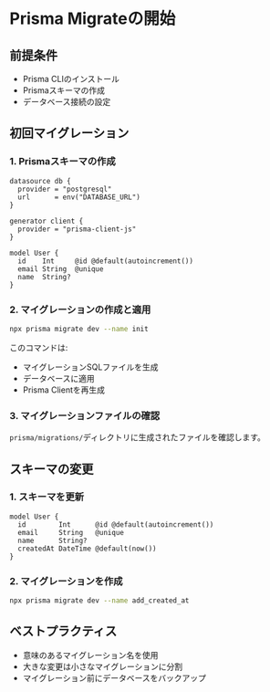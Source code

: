 # Prisma Migrateの開始

## 前提条件

- Prisma CLIのインストール
- Prismaスキーマの作成
- データベース接続の設定

## 初回マイグレーション

### 1. Prismaスキーマの作成

```prisma
datasource db {
  provider = "postgresql"
  url      = env("DATABASE_URL")
}

generator client {
  provider = "prisma-client-js"
}

model User {
  id    Int     @id @default(autoincrement())
  email String  @unique
  name  String?
}
```

### 2. マイグレーションの作成と適用

```bash
npx prisma migrate dev --name init
```

このコマンドは:
- マイグレーションSQLファイルを生成
- データベースに適用
- Prisma Clientを再生成

### 3. マイグレーションファイルの確認

`prisma/migrations/`ディレクトリに生成されたファイルを確認します。

## スキーマの変更

### 1. スキーマを更新

```prisma
model User {
  id        Int      @id @default(autoincrement())
  email     String   @unique
  name      String?
  createdAt DateTime @default(now())
}
```

### 2. マイグレーションを作成

```bash
npx prisma migrate dev --name add_created_at
```

## ベストプラクティス

- 意味のあるマイグレーション名を使用
- 大きな変更は小さなマイグレーションに分割
- マイグレーション前にデータベースをバックアップ
